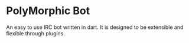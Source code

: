 # PolyMorphic Bot

An easy to use IRC bot written in dart. It is designed to be extensible and
flexible through plugins.